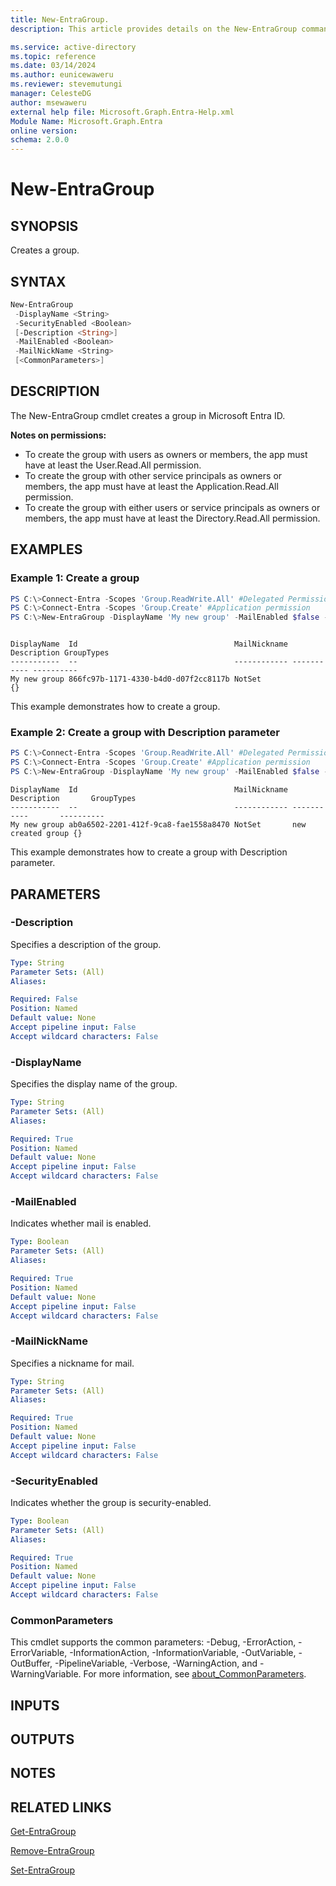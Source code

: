 ```yaml
---
title: New-EntraGroup.
description: This article provides details on the New-EntraGroup command.

ms.service: active-directory
ms.topic: reference
ms.date: 03/14/2024
ms.author: eunicewaweru
ms.reviewer: stevemutungi
manager: CelesteDG
author: msewaweru
external help file: Microsoft.Graph.Entra-Help.xml
Module Name: Microsoft.Graph.Entra
online version:
schema: 2.0.0
---
```


# New-EntraGroup

## SYNOPSIS

Creates a group.

## SYNTAX

```powershell
New-EntraGroup 
 -DisplayName <String> 
 -SecurityEnabled <Boolean> 
 [-Description <String>] 
 -MailEnabled <Boolean>
 -MailNickName <String> 
 [<CommonParameters>]
```

## DESCRIPTION

The New-EntraGroup cmdlet creates a group in Microsoft Entra ID.

**Notes on permissions:**

- To create the group with users as owners or members, the app must have at least the User.Read.All permission.
- To create the group with other service principals as owners or members, the app must have at least the Application.Read.All permission.
- To create the group with either users or service principals as owners or members, the app must have at least the Directory.Read.All permission.

## EXAMPLES

### Example 1: Create a group

```powershell
PS C:\>Connect-Entra -Scopes 'Group.ReadWrite.All' #Delegated Permission
PS C:\>Connect-Entra -Scopes 'Group.Create' #Application permission
PS C:\>New-EntraGroup -DisplayName 'My new group' -MailEnabled $false -SecurityEnabled $true -MailNickName 'NotSet'
```

```output

DisplayName  Id                                   MailNickname Description GroupTypes
-----------  --                                   ------------ ----------- ----------
My new group 866fc97b-1171-4330-b4d0-d07f2cc8117b NotSet                   {}
```

This example demonstrates how to create a group.

### Example 2: Create a group with Description parameter

```powershell
PS C:\>Connect-Entra -Scopes 'Group.ReadWrite.All' #Delegated Permission
PS C:\>Connect-Entra -Scopes 'Group.Create' #Application permission
PS C:\>New-EntraGroup -DisplayName 'My new group' -MailEnabled $false -SecurityEnabled $true -MailNickName 'NotSet' -Description 'New created group'

```

```output
DisplayName  Id                                   MailNickname Description       GroupTypes
-----------  --                                   ------------ -----------       ----------
My new group ab0a6502-2201-412f-9ca8-fae1558a8470 NotSet       new created group {}
```

This example demonstrates how to create a group with Description parameter.

## PARAMETERS

### -Description

Specifies a description of the group.

```yaml
Type: String
Parameter Sets: (All)
Aliases:

Required: False
Position: Named
Default value: None
Accept pipeline input: False
Accept wildcard characters: False
```

### -DisplayName

Specifies the display name of the group.

```yaml
Type: String
Parameter Sets: (All)
Aliases:

Required: True
Position: Named
Default value: None
Accept pipeline input: False
Accept wildcard characters: False
```

### -MailEnabled

Indicates whether mail is enabled.

```yaml
Type: Boolean
Parameter Sets: (All)
Aliases:

Required: True
Position: Named
Default value: None
Accept pipeline input: False
Accept wildcard characters: False
```

### -MailNickName

Specifies a nickname for mail.

```yaml
Type: String
Parameter Sets: (All)
Aliases:

Required: True
Position: Named
Default value: None
Accept pipeline input: False
Accept wildcard characters: False
```

### -SecurityEnabled

Indicates whether the group is security-enabled.

```yaml
Type: Boolean
Parameter Sets: (All)
Aliases:

Required: True
Position: Named
Default value: None
Accept pipeline input: False
Accept wildcard characters: False
```

### CommonParameters

This cmdlet supports the common parameters: -Debug, -ErrorAction, -ErrorVariable, -InformationAction, -InformationVariable, -OutVariable, -OutBuffer, -PipelineVariable, -Verbose, -WarningAction, and -WarningVariable. For more information, see [about_CommonParameters](https://go.microsoft.com/fwlink/?LinkID=113216).

## INPUTS

## OUTPUTS

## NOTES

## RELATED LINKS

[Get-EntraGroup](Get-EntraGroup.md)

[Remove-EntraGroup](Remove-EntraGroup.md)

[Set-EntraGroup](Set-EntraGroup.md)
